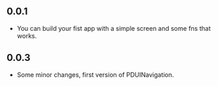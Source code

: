 ## 0.0.1

* You can build your fist app with a simple screen and some fns that works.

## 0.0.3

* Some minor changes, first version of PDUINavigation.
